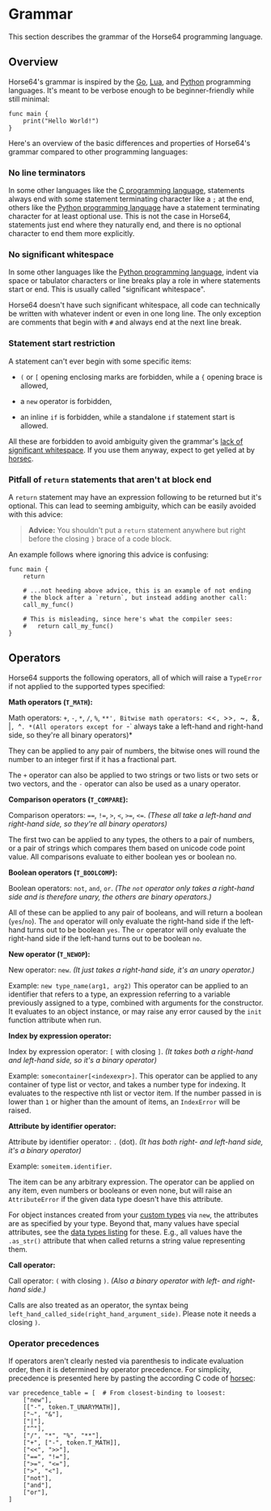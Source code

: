 
<!-- For license of this file, see LICENSE.md in the base folder. -->

Grammar
=======

This section describes the grammar of the Horse64 programming
language.


Overview
--------

Horse64's grammar is inspired by the [Go](https://golang.org),
[Lua](https://lua.org), and [Python](https://python.org)
programming languages. It's meant to be verbose enough to be
beginner-friendly while still minimal:

```Horse64
func main {
    print("Hello World!")
}
```

Here's an overview of the basic differences and properties
of Horse64's grammar compared to other programming languages:


### No line terminators

In some other languages like the [C programming language](
https://en.wikipedia.org/wiki/C_%28programming_language%29),
statements always end with some statement terminating character
like a `;` at the end, others like the [Python programming
language](https://python.org) have a statement terminating character
for at least optional use. This is not the case in Horse64,
statements just end where they naturally end, and there
is no optional character to end them more explicitly.


### No significant whitespace

In some other languages like the [Python programming
language](https://python.org), indent via space or
tabulator characters or line breaks
play a role in where statements start or end. This is usually
called "significant whitespace".

Horse64 doesn't have such significant whitespace, all code
can technically be written with whatever
indent or even in one long line. The only exception are comments
that begin with `#` and always end at the next line break.


### Statement start restriction

A statement can't ever begin with some specific items:

* `(` or `[` opening enclosing marks are forbidden,
  while a `{` opening brace is allowed,

* a `new` operator is forbidden,

* an inline `if` is forbidden,
  while a standalone `if` statement start is allowed.

All these are forbidden to avoid ambiguity
given the grammar's [lack of significant whitespace](
#no-significant-whitespace). If you use them anyway,
expect to get yelled at by [horsec](/docs/Resources.md#horsec).


### Pitfall of `return` statements that aren't at block end

A `return` statement may have an expression following to be
returned but it's optional.
This can lead to seeming ambiguity, which can be easily avoided
with this advice:

> **Advice:** You shouldn't put a `return` statement anywhere
  but right before the closing `}` brace of a code block.

An example follows where ignoring this advice is confusing:

```Horse64
func main {
    return

    # ...not heeding above advice, this is an example of not ending
    # the block after a `return`, but instead adding another call:
    call_my_func()

    # This is misleading, since here's what the compiler sees:
    #   return call_my_func()
}
```

Operators
---------

Horse64 supports the following operators, all of which
will raise a `TypeError` if not applied to the supported
types specified:

**Math operators (`T_MATH`):**

Math operators: `+`, `-`, `*`, `/`, `%`, `**',
Bitwise math operators: `<<`, `>>`, `~`, `&`, `|`, `^`.
*(All operators except for `-` always take a left-hand
and right-hand side, so they're all binary operators)*

They can be applied to any pair of numbers, the
bitwise ones will round the number to an integer
first if it has a fractional part.

The `+` operator can also be applied to two strings or
two lists or two sets or two vectors,
and the `-` operator can also be used as a unary operator.

**Comparison operators (`T_COMPARE`):**

Comparison operators: `==`, `!=`, `>`, `<`, `>=`, `<=`.
*(These all take a left-hand and right-hand side,
so they're all binary operators)*

The first two can be applied to any types, the others
to a pair of numbers, or a pair of strings which compares
them based on unicode code point value. All comparisons
evaluate to either boolean yes or boolean no.

**Boolean operators (`T_BOOLCOMP`):**

Boolean operators: `not`, `and`, `or`.
*(The `not` operator only takes a right-hand side
and is therefore unary, the others are binary operators.)*

All of these can be applied to any pair of booleans,
and will return a boolean (`yes`/`no`).
The `and` operator will only evaluate the right-hand side
if the left-hand turns out to be boolean `yes`.
The `or` operator will only evaluate the right-hand side
if the left-hand turns out to be boolean `no`.

**New operator (`T_NEWOP`):**

New operator: `new`.
*(It just takes a right-hand side, it's an unary operator.)*

Example: `new type_name(arg1, arg2)`
This operator can be applied to an identifier that
refers to a type, an expression referring to a variable
previously assigned to a type, combined with arguments
for the constructor.
It evaluates to an object instance, or may raise any
error caused by the `init` function attribute when run.

**Index by expression operator:**

Index by expression operator: `[` with closing `]`.
*(It takes both a right-hand and left-hand side,
so it's a binary operator)*

Example: `somecontainer[<indexexpr>]`.
This operator can be applied to any container of type
list or vector, and takes a number type for indexing. It
evaluates to the respective nth list or vector item.
If the number passed in is lower than `1` or higher than
the amount of items, an `IndexError` will be raised.

**Attribute by identifier operator:**

Attribute by identifier operator: `.` (dot).
*(It has both right- and left-hand side,
it's a binary operator)*

Example: `someitem.identifier`.

The item can be any arbitrary expression.
The operator can be applied on any item, even numbers or
booleans or even none, but will raise an `AttributeError` if
the given data type doesn't have this attribute.

For object instances created from your [custom types](
/docs/OOP#custom-types-in-horse64) via `new`, the attributes
are as specified by your type. Beyond that, many values
have special attributes, see the [data types listing](
/docs/Language%20Specs/Data%20Types.md) for these.
E.g., all values have the `.as_str()` attribute
that when called returns a string value representing them.

**Call operator:**

Call operator: `(` with closing `)`.
*(Also a binary operator with left- and right-hand side.)*

Calls are also treated as an operator, the syntax
being `left_hand_called_side(right_hand_argument_side)`.
Please note it needs a closing `)`.

### Operator precedences

If operators aren't clearly nested via parenthesis to indicate
evaluation order, then it is determined by operator precedence.
For simplicity, precedence is presented here by pasting the
according C code of [horsec](../horsec/horsec.md):

```
var precedence_table = [  # From closest-binding to loosest:
    ["new"],
    [["-", token.T_UNARYMATH]],
    ["~", "&"],
    ["|"],
    ["^"],
    ["/", "*", "%", "**"],
    ["+", ["-", token.T_MATH]],
    ["<<", ">>"],
    ["==", "!="],
    [">=", "<="],
    [">", "<"],
    ["not"],
    ["and"],
    ["or"],
]
```

